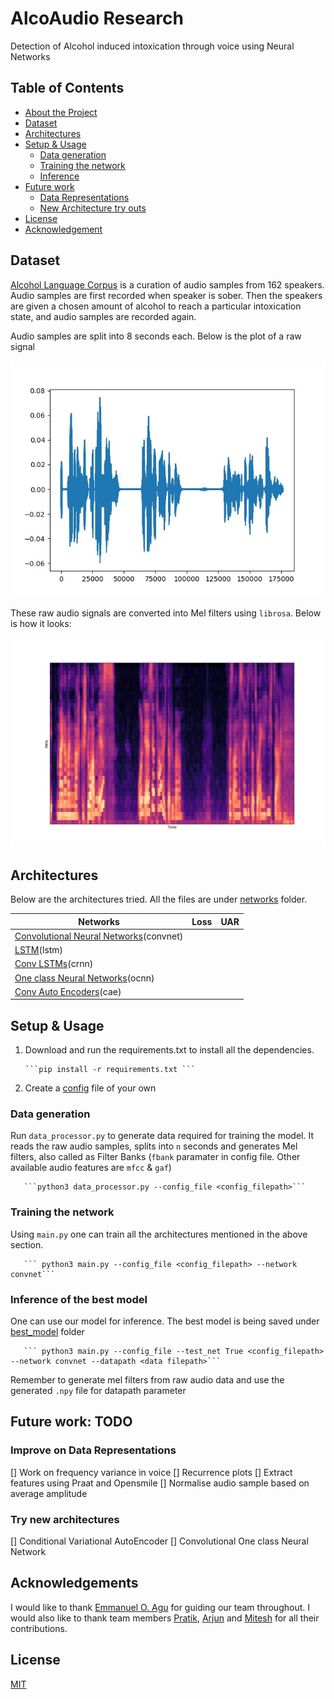 # AlcoAudio Research

Detection of Alcohol induced intoxication through voice using Neural Networks

## Table of Contents

* [About the Project](#about-the-project)
* [Dataset](#dataset)
* [Architectures](#architectures)
* [Setup & Usage](#setup--usage)
  * [Data generation](#data-generation)
  * [Training the network](#training-the-network)
  * [Inference](#inference-of-the-best-model)
* [Future work](#future-work-todo)
  * [Data Representations](#improve-on-data-representations)
  * [New Architecture try outs](#try-new-architectures)
* [License](#license)
* [Acknowledgement](#acknowledgements)

## Dataset

[Alcohol Language Corpus](https://www.phonetik.uni-muenchen.de/Bas/BasALCeng.html) is a curation of audio samples from 162 speakers. Audio samples are first recorded when speaker is sober. Then the speakers are given a chosen amount of alcohol to reach a particular intoxication state, and audio samples are recorded again. 

Audio samples are split into 8 seconds each. Below is the plot of a raw signal

![Raw Signal](plots/raw_signal.jpg) 

These raw audio signals are converted into Mel filters using ```librosa```. Below is how it looks:

![FBank](plots/fbank.jpg)

## Architectures

Below are the architectures tried. All the files are under [networks](https://github.com/ShreeshaN/AlcoAudio/tree/master/alcoaudio/networks) folder. 


|Networks   |  Loss | UAR  |
|---|---|---|
|  [Convolutional Neural Networks](https://github.com/ShreeshaN/AlcoAudio/blob/master/alcoaudio/networks/convnet.py)(convnet) |   |   |
| [LSTM](https://github.com/ShreeshaN/AlcoAudio/blob/master/alcoaudio/networks/recurrent_net.py)(lstm)  |   |   |
| [Conv LSTMs](https://github.com/ShreeshaN/AlcoAudio/blob/master/alcoaudio/networks/crnn.py)(crnn)  |   |   |
| [One class Neural Networks](https://github.com/ShreeshaN/AlcoAudio/blob/OC_NN/alcoaudio/networks/oneclass_net.py)(ocnn)  |   |   |
| [Conv Auto Encoders](https://github.com/ShreeshaN/AlcoAudio/blob/autoencoders/alcoaudio/networks/convautoencoder_net.py)(cae)  |   |   |



## Setup & Usage

1. Download and run the requirements.txt to install all the dependencies.

       ```pip install -r requirements.txt ```
2. Create a [config](https://github.com/ShreeshaN/AlcoAudio/blob/master/alcoaudio/configs/shree_configs.json) file of your own

### Data generation

Run ```data_processor.py``` to generate data required for training the model. It reads the raw audio samples, splits into ```n``` seconds and generates Mel filters, also called as Filter Banks (```fbank``` paramater in config file. Other available audio features are ```mfcc``` & ```gaf```)

       ```python3 data_processor.py --config_file <config_filepath>```

### Training the network

Using ```main.py``` one can train all the architectures mentioned in the above section.

       ``` python3 main.py --config_file <config_filepath> --network convnet```
        
### Inference of the best model

One can use our model for inference. The best model is being saved under [best_model](alcoaudio/best_model) folder
       
       ``` python3 main.py --config_file --test_net True <config_filepath> --network convnet --datapath <data filepath>```
       
   Remember to generate mel filters from raw audio data and use the generated ```.npy``` file for datapath parameter
   

## Future work: TODO

### Improve on Data Representations

[] Work on frequency variance in voice
[] Recurrence plots
[] Extract features using Praat and Opensmile
[] Normalise audio sample based on average amplitude

### Try new architectures

[] Conditional Variational AutoEncoder
[] Convolutional One class Neural Network


## Acknowledgements

I would like to thank [Emmanuel O. Agu](https://www.wpi.edu/people/faculty/emmanuel) for guiding our team throughout. I would also like to thank team members [Pratik](https://github.com/PRAkTIKal24), [Arjun](https://github.com/arjunrao796123) and [Mitesh]() for all their contributions.

## License
[MIT](https://choosealicense.com/licenses/mit/)